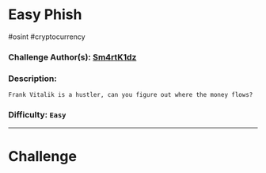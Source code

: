 # Easy Phish
#osint #cryptocurrency 

### Challenge Author(s): [Sm4rtK1dz](https://app.hackthebox.eu/users/276784)

### Description: 
    Frank Vitalik is a hustler, can you figure out where the money flows?
### Difficulty: `Easy`

---
# Challenge

